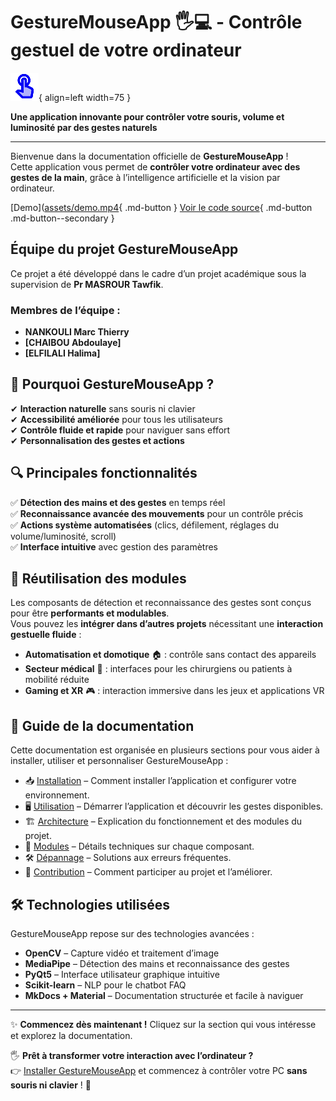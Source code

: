 # GestureMouseApp 🖐️💻 - Contrôle gestuel de votre ordinateur

![Logo](assets/logo.png){ align=left width=75 }

**Une application innovante pour contrôler votre souris, volume et luminosité par des gestes naturels**

---
Bienvenue dans la documentation officielle de **GestureMouseApp** !  
Cette application vous permet de **contrôler votre ordinateur avec des gestes de la main**, grâce à l’intelligence artificielle et la vision par ordinateur.

[Demo]([assets/demo.mp4](https://drive.google.com/file/d/16CQJvrRx1UPQuvXC_WplR7JXDv-YWoEg/view){ .md-button } 
[Voir le code source](https://github.com/Marc1T/gestureControl){ .md-button .md-button--secondary }

## Équipe du projet GestureMouseApp

Ce projet a été développé dans le cadre d’un projet académique sous la supervision de **Pr MASROUR Tawfik**.  

### Membres de l’équipe :
- **NANKOULI Marc Thierry**
- **[CHAIBOU Abdoulaye]**
- **[ELFILALI Halima]**
  
## 🚀 **Pourquoi GestureMouseApp ?**
✔ **Interaction naturelle** sans souris ni clavier  
✔ **Accessibilité améliorée** pour tous les utilisateurs  
✔ **Contrôle fluide et rapide** pour naviguer sans effort  
✔ **Personnalisation des gestes et actions**  

## 🔍 **Principales fonctionnalités**
✅ **Détection des mains et des gestes** en temps réel  
✅ **Reconnaissance avancée des mouvements** pour un contrôle précis  
✅ **Actions système automatisées** (clics, défilement, réglages du volume/luminosité, scroll)  
✅ **Interface intuitive** avec gestion des paramètres  

## 🔗 Réutilisation des modules  
Les composants de détection et reconnaissance des gestes sont conçus pour être **performants et modulables**.  
Vous pouvez les **intégrer dans d’autres projets** nécessitant une **interaction gestuelle fluide** :  
- **Automatisation et domotique** 🏠 : contrôle sans contact des appareils  
- **Secteur médical** 🏥 : interfaces pour les chirurgiens ou patients à mobilité réduite  
- **Gaming et XR** 🎮 : interaction immersive dans les jeux et applications VR

## 📌 **Guide de la documentation**
Cette documentation est organisée en plusieurs sections pour vous aider à installer, utiliser et personnaliser GestureMouseApp :

- 📥 [Installation](install/setup.md) – Comment installer l’application et configurer votre environnement.
- 🖥️ [Utilisation](usage/start.md) – Démarrer l’application et découvrir les gestes disponibles.
- 🏗️ [Architecture](architecture/files.md) – Explication du fonctionnement et des modules du projet.
- 🔧 [Modules](modules/gesture_detection.md) – Détails techniques sur chaque composant.
- 🛠️ [Dépannage](troubleshooting/errors.md) – Solutions aux erreurs fréquentes.
- 🚀 [Contribution](contribute/how.md) – Comment participer au projet et l’améliorer.

## 🛠️ **Technologies utilisées**
GestureMouseApp repose sur des technologies avancées :
- **OpenCV** – Capture vidéo et traitement d’image
- **MediaPipe** – Détection des mains et reconnaissance des gestes
- **PyQt5** – Interface utilisateur graphique intuitive
- **Scikit-learn** – NLP pour le chatbot FAQ
- **MkDocs + Material** – Documentation structurée et facile à naviguer  

---

✨ **Commencez dès maintenant !** Cliquez sur la section qui vous intéresse et explorez la documentation.  

🖐️ **Prêt à transformer votre interaction avec l’ordinateur ?**  
👉 [Installer GestureMouseApp](install/setup.md) et commencez à contrôler votre PC **sans souris ni clavier** ! 🚀  
